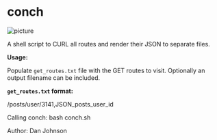 conch
=====
![picture](https://encrypted-tbn0.gstatic.com/images?q=tbn:ANd9GcSUkLLfJtrnWvfctFoUQ_1crK8wZ6bWU4vreS1vkjr2i4xOa1n4Hw)

A shell script to CURL all routes and render their JSON to separate files.

**Usage:**

Populate `get_routes.txt` file with the GET routes to visit.  Optionally an output filename can be included.

**`get_routes.txt` format:**

/posts/user/3141,JSON_posts_user_id

Calling conch:
bash conch.sh

Author: Dan Johnson
